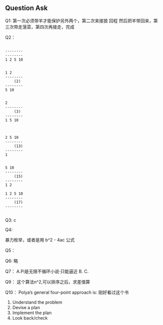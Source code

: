 ## Question Ask

Q1: 第一次必须带羊才能保护另外两个，第二次来接狼 回程 然后把羊带回来，第三次带走菠菜，第四次再接走，完成

Q2：
```

--------          
--------			
1 2 5 10			


1 2
--------          
	(2)
--------			
5 10	


2 
--------          
	(3)
--------			
1 5 10

	

2 5 10
--------          
	(13)
--------			
1 


5 10
--------          
	(15)
--------			
1 2

1 2 5 10
--------          
	(17)
--------			


```

Q3:
c


Q4:

暴力枚举，或者是用 b^2 - 4ac 公式

Q5：


Q6:
略

Q7：
A.Pi是无限不循环小说·只能逼近
B.
C.


Q9：
这个算法n^2,可以排序之后，求差值算

Q10：
 Polya’s general four-point approach is: 刚好看过这个书
1. Understand the problem
2. Devise a plan
3. Implement the plan
4. Look back/check
